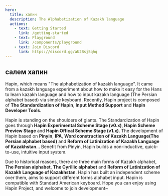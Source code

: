```yaml
---
hero:
  title: хапин
  description: The Alphabetization of Kazakh language
  actions:
    - text: Getting Started
      link: /getting-started
    - text: Playground
      link: /components/playground
    - text: Join Discord
      link: https://discord.gg/aU2BsjSqhq
---
```


## салем хапин

Hapin, which means "The alphabetization of kazakh language". It came from a kazakh language experiment about how to make it easy for the Hans to learn kazakh language and how to input kazakh language (The Persian alphabet based) via simple keyboard. Recently, Hapin project is composed of **The Standardization of Hapin**, **Input Method Support** and **Hapin Developer Tools**.

Hapin is standing on the shoulders of giants. The Standardization of Hapin goes through **Hapin Experimental Scheme Stage (v0.x)**, **Hapin Scheme Preview Stage** and **Hapin Offical Scheme Stage (v1.x)**. The development of Hapin based on **Pinyin**, **IPA**, **Word construction of Kazakh Language(The Persian alphabet based)** and **Reform of Latinization of Kazakh Language of Kazakhstan**... Benefit from Pinyin, Hapin builds a non-inductive, quick-to-use, intuitive input system.

Due to historical reasons, there are three main forms of Kazakh alphabet, **The Persian alphabet**, **The Cyrillic alphabet** and **Reform of Latinization of Kazakh Language of Kazakhstan**. Hapin has built an independent scheme over them, aims to support different forms alphabet input. Hapin is compatible with Standard American keyboard. Hope you can enjoy using Hapin Project, and welcome to join development~
